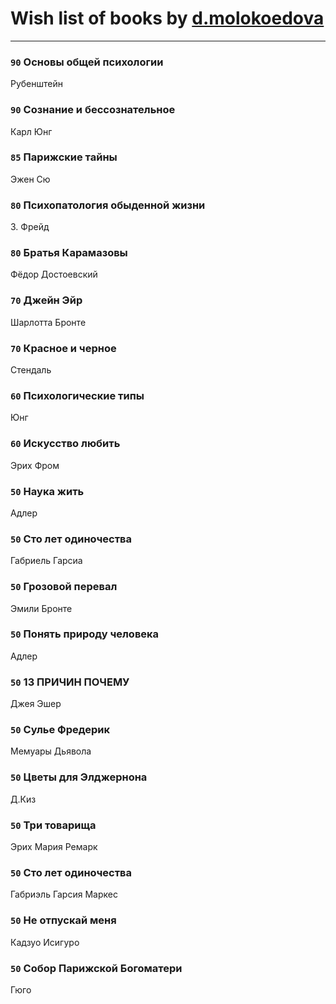 # Wish list of books by [d.molokoedova](http://vk.com/id152183909)
---

### `90` Основы общей психологии
Рубенштейн

### `90` Сознание и бессознательное
Карл Юнг

### `85` Парижские тайны
Эжен Сю

### `80` Психопатология обыденной жизни
З. Фрейд

### `80` Братья Карамазовы
Фёдор Достоевский

### `70` Джейн Эйр
Шарлотта Бронте

### `70` Красное и черное
Стендаль

### `60` Психологические типы
Юнг

### `60` Искусство любить
Эрих Фром

### `50` Наука жить
Адлер

### `50` Сто лет одиночества
Габриель Гарсиа

### `50` Грозовой перевал
Эмили Бронте

### `50` Понять природу человека
Адлер

### `50` 13 ПРИЧИН ПОЧЕМУ
Джея Эшер

### `50` Сулье Фредерик
Мемуары Дьявола

### `50` Цветы для Элджернона
Д.Киз

### `50` Три товарища
Эрих Мария Ремарк

### `50` Сто лет одиночества
Габриэль Гарсия Маркес

### `50` Не отпускай меня
Кадзуо Исигуро

### `50` Собор Парижской Богоматери
Гюго

